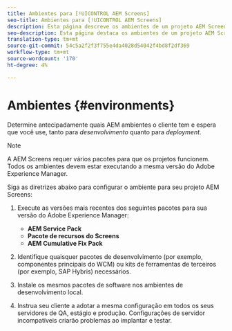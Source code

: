 ```yaml
---
title: Ambientes para [!UICONTROL AEM Screens]
seo-title: Ambientes para [!UICONTROL AEM Screens]
description: Esta página descreve os ambientes de um projeto AEM Screens.
seo-description: Esta página destaca os ambientes de um projeto AEM Screens.
translation-type: tm+mt
source-git-commit: 54c5a2f2f3f755e4da4028d54042f4bd8f2df369
workflow-type: tm+mt
source-wordcount: '170'
ht-degree: 4%

---
```



# Ambientes {#environments}

Determine antecipadamente quais AEM ambientes o cliente tem e espera que você use, tanto para *desenvolvimento* quanto para *deployment*.

>[!NOTE]
>
>A AEM Screens requer vários pacotes para que os projetos funcionem. Todos os ambientes devem estar executando a mesma versão do Adobe Experience Manager.

Siga as diretrizes abaixo para configurar o ambiente para seu projeto AEM Screens:

1. Execute as versões mais recentes dos seguintes pacotes para sua versão do Adobe Experience Manager:

   * **AEM Service Pack**
   * **Pacote de recursos do Screens**
   * **AEM Cumulative Fix Pack**

1. Identifique quaisquer pacotes de desenvolvimento (por exemplo, componentes principais do WCM) ou kits de ferramentas de terceiros (por exemplo, SAP Hybris) necessários.

1. Instale os mesmos pacotes de software nos ambientes de desenvolvimento local.

1. Instrua seu cliente a adotar a mesma configuração em todos os seus servidores de QA, estágio e produção. Configurações de servidor incompatíveis criarão problemas ao implantar e testar.
